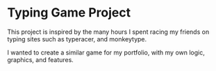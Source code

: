 # Typing Game Project


This project is inspired by the many hours I spent racing my friends on typing sites such as typeracer, and monkeytype.

I wanted to create a similar game for my portfolio, with my own logic, graphics, and features. 




